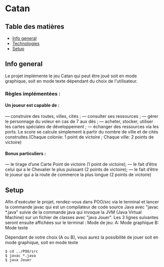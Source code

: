 # Catan

## Table des matières
* [Info general](#info-general)
* [Technologies](#technologies)
* [Setup](#setup)

## Info general
Le projet implémente le jeu Catan qui peut être joué soit en mode graphique, soit en mode texte dépendant du choix de l'utilisateur.

### Règles implémentées :
#### Un joueur est capable de :
— construire des routes, villes, cités ;
— consulter ses ressources ;
— gérer le personnage du voleur en cas de 7 aux dés ;
— acheter, stocker, utiliser les cartes spéciales de développement ;
— échanger des ressources via les ports.
Le score se calcule simplement à partir du nombre de ville et de cités construites.(Chaque colonie: 1 point de victoire ; Chaque ville: 2 points de victoire)
#### Bonus particuliers :
— le tirage d’une Carte Point de victoire (1 point de victoire); 
— le fait d’être celui qui a le Chevalier le plus puissant (2 points de victoire);
— le fait d’être le joueur qui a la route de commerce la plus longue (2 points de victoire)
	
## Setup
Afin d'exécuter le projet, rendez-vous dans POO/src via le terminal et lancer la commande javac qui est un compilateur de code source Java avec "javac *.java" suivie de la commande java qui invoque la JVM (Java Virtual Machine) sur un fichier de classes avec "java Jouer". Les 3 lignes suivantes seront ensuite affichées sur le terminal :
Mode de jeu:
A: Mode graphique
B: Mode texte

Dépendant de votre choix (A ou B), vous aurez la possibilité de jouer soit en mode graphique, soit en mode texte

```
$ cd ../POO/src
$ javac *.java
$ java Jouer
```
